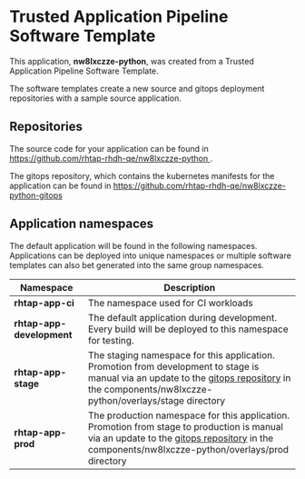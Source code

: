 # Trusted Application Pipeline Software Template

This application, **nw8lxczze-python**, was created from a Trusted Application Pipeline Software Template.

The software templates create a new source and gitops deployment repositories with a sample source application. 

## Repositories

The source code for your application can be found in [https://github.com/rhtap-rhdh-qe/nw8lxczze-python ](https://github.com/rhtap-rhdh-qe/nw8lxczze-python ).
 
The gitops repository, which contains the kubernetes manifests for the application can be found in 
[https://github.com/rhtap-rhdh-qe/nw8lxczze-python-gitops ](https://github.com/rhtap-rhdh-qe/nw8lxczze-python-gitops ) 

## Application namespaces 

The default application will be found in the following namespaces. Applications can be deployed into unique namespaces or multiple software templates can also bet generated into the same group namespaces.  

|  Namespace   |  Description   |  
| -------- | -------- |
| **rhtap-app-ci** | The namespace used for CI workloads |
| **rhtap-app-development** | The default application during development. Every build will be deployed to this namespace for testing. |
| **rhtap-app-stage** | The staging namespace for this application. Promotion from development to stage is manual via an update to the [gitops repository](https://github.com/rhtap-rhdh-qe/nw8lxczze-python-gitops ) in the components/nw8lxczze-python/overlays/stage directory |
| **rhtap-app-prod** | The production namespace for this application. Promotion from stage to production is manual via an update to the [gitops repository](https://github.com/rhtap-rhdh-qe/nw8lxczze-python-gitops ) in the components/nw8lxczze-python/overlays/prod directory |